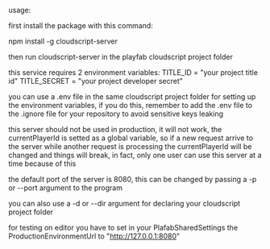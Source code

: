 usage: 

first install the package with this command: 

npm install -g cloudscript-server 

then run cloudscript-server in the playfab cloudscript project folder 

this service requires 2 environment variables: 
 TITLE_ID = "your project title id" 
 TITLE_SECRET = "your project developer secret" 

you can use a .env file in the same cloudscript project folder for setting up the environment variables, if you do this, remember to add the .env file to the .ignore file for your repository to avoid sensitive keys leaking 

this server should not be used in production, it will not work, the currentPlayerId is setted as a global variable, so if a new request arrive to the server while another request is processing the currentPlayerId will be changed and things will break, in fact, only one user can use this server at a time because of this 

the default port of the server is 8080, this can be changed by passing a -p or --port argument to the program 

you can also use a -d or --dir argument for declaring your cloudscript project folder 

for testing on editor you have to set in your PlafabSharedSettings the ProductionEnvironmentUrl to "http://127.0.0.1:8080"  